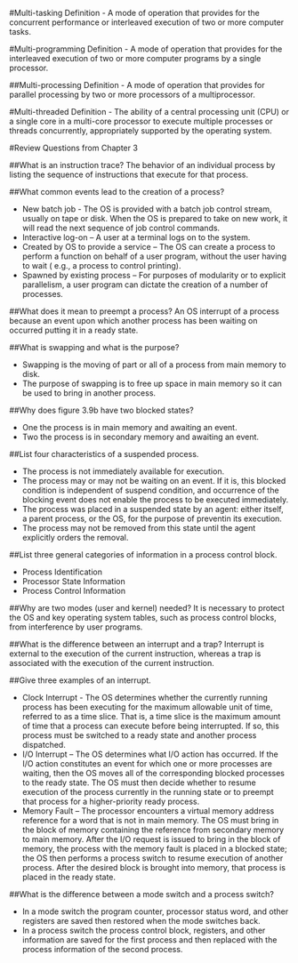 #Multi-tasking
Definition - A mode of operation that provides for the concurrent performance or interleaved execution of two or more computer tasks.

#Multi-programming
Definition - A mode of operation that provides for the interleaved execution of two or more computer programs by a single processor.

##Multi-processing
Definition - A mode of operation that provides for parallel processing by two or more processors of a multiprocessor.

#Multi-threaded
Definition - The ability of a central processing unit (CPU) or a single core in a multi-core processor to execute multiple processes or threads concurrently, appropriately supported by the operating system.

#Review Questions from Chapter 3

##What is an instruction trace?
The behavior of an individual process by listing the sequence of instructions that execute for that process.

##What common events lead to the creation of a process?

  * New batch job - The OS is provided with a batch job control stream, usually on tape or disk. When the OS is prepared to take on new      work, it will read the next sequence of job control commands.
  * Interactive log-on – A user at a terminal logs on to the system.
  * Created by OS to provide a  service – The OS can create a process to perform a function on behalf of a user program, without the          user having to wait ( e.g., a process to control printing).   
  * Spawned by existing process – For purposes of modularity or to explicit parallelism, a user program can dictate the creation of a        number of processes. 

##What does it mean to preempt a process?
An OS interrupt of a process because an event upon which another process has been waiting on occurred putting it in a ready state.

##What is swapping and what is the purpose?

  * Swapping is the moving of part or all of a process from main memory to disk.   
  * The purpose of swapping is to free up space in main memory so it can be used to bring in another process.

##Why does figure 3.9b have two blocked states?

  * One the process is in main memory and awaiting an event.   
  * Two the process is in secondary memory and awaiting an event.

##List four characteristics of a suspended process.

  * The process is not immediately available for execution.   
  * The process may or may not be waiting on an event. If it is, this blocked condition is independent of suspend condition, and             occurrence of the blocking event does not enable the process to be executed immediately.
  * The process was placed in a suspended state by an agent: either itself, a parent process, or the OS, for the purpose of preventin       its execution.
  * The process may not be removed from this state until the agent explicitly orders the removal.

##List three general categories of information in a process control block.

  * Process Identification   
  * Processor State Information   
  * Process Control Information   

##Why are two modes (user and kernel) needed?
It is necessary to protect the OS and key operating system tables, such as process control blocks, from interference by user            programs.

##What is the difference between an interrupt and a trap?
Interrupt is external to the execution of the current instruction, whereas a trap is associated with the execution of the current    instruction.

##Give three examples of an interrupt.

  * Clock Interrupt - The OS determines whether the currently running process has been executing for the maximum allowable unit of time,      referred to as a time slice. That is, a time slice is the maximum amount of time that a process can execute before being                interrupted. If so, this process must be switched to a ready state and another process dispatched.   
  * I/O Interrupt – The OS determines what I/O action has occurred. If the I/O action constitutes an event for which one or more              processes are waiting, then the OS moves all of the corresponding blocked processes to the ready state. The OS must then decide        whether to resume execution of the process currently in the running state or to preempt that process for a higher-priority ready        process.   
  * Memory Fault – The processor encounters a virtual memory address reference for a word that is not in main memory. The OS must bring      in the block of memory containing the reference from secondary memory to main memory. After the I/O request is issued to bring in      the block of memory, the process with the memory fault is placed in a blocked state; the OS then performs a process switch to          resume execution of another process. After the desired block is brought into memory, that process is placed in the ready state.

##What is the difference between a mode switch and a process switch?

  * In a mode switch the program counter, processor status word, and other registers are saved then restored when the mode switches          back.   
  * In a process switch the process control block, registers, and other information are saved for the first process and then replaced        with the process information of the second process.
